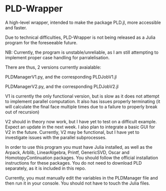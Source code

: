 # PLD-Wrapper
A high-level wrapper, intended to make the package PLD.jl, more accessible and faster.

Due to technical difficulties, PLD-Wrapper is not being released as a Julia program for the foreseeable future.

NB: Currently, the program is unstable/unreliable, as I am still attempting to implement proper case handling for parralelisation.

There are thus, 2 versions currently avaialable:

PLDManagerV1.py, and the corresponding PLDJobV1.jl

PLDManagerV2.py, and the corresponding PLDJobV2.jl

V1 is currently the only functional version, but is slow as it does not attempt to implement parallel computation. It also has issues properly terminating (it will calculate the final face multiple times due to a failure to properly break out of recursion)

V2 should in theory now work, but I have yet to test on a difficult example. Expect an update in the next week. I also plan to integrate a basic GUI for V2 in the future. Currently, V2 may be functional, but I have yet to investigate issues with the parallel subprocesses.

In order to use this program you must have Julia installed, as well as the Arpack, Arblib, LinearAlgebra, Printf, GenericSVD, Oscar and HomotopyContinuation packages. You should follow the official installation instructions for these packages.
You do not need to download PLD separately, as it is included in this repo. 

Currently, you must manually edit the variables in the PLDManager file and then run it in your console. You should not have to touch the Julia files.


